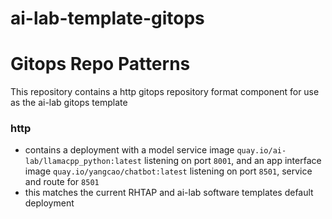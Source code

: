 # ai-lab-template-gitops

# Gitops Repo Patterns

This repository contains a http gitops repository format component for use as the ai-lab gitops template

### http 
- contains a deployment with a model service image `quay.io/ai-lab/llamacpp_python:latest` listening on port `8001`, and an app interface image `quay.io/yangcao/chatbot:latest` listening on port `8501`, service and route for `8501`
- this matches the current RHTAP and ai-lab software templates default deployment